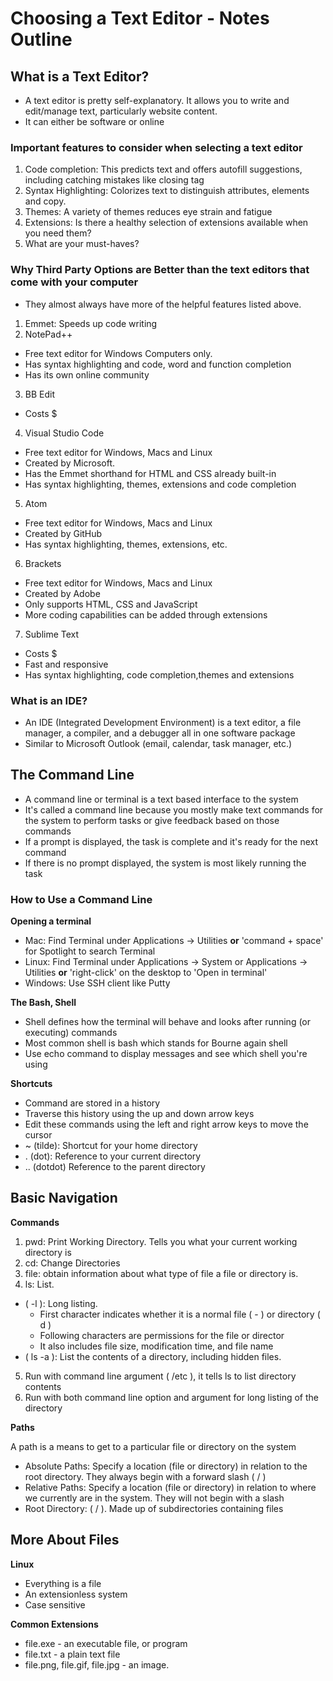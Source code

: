 # Choosing a Text Editor - Notes Outline

## What is a Text Editor?

- A text editor is pretty self-explanatory. It allows you to write and edit/manage text, particularly website content.
- It can either be software or online

### Important features to consider when selecting a text editor

1. Code completion: This predicts text and offers autofill suggestions, including catching mistakes like closing tag
2. Syntax Highlighting: Colorizes text to distinguish attributes, elements and copy.
3. Themes: A variety of themes reduces eye strain and fatigue
4. Extensions: Is there a healthy selection of extensions available when you need them? 
5. What are your must-haves?

### Why Third Party Options are Better than the text editors that come with your computer
- They almost always have more of the helpful features listed above.

1. Emmet: Speeds up code writing
2. NotePad++
  - Free text editor for Windows Computers only.
  - Has syntax highlighting and code, word and function completion
  - Has its own online community
3. BB Edit
  - Costs $
4. Visual Studio Code
  - Free text editor for Windows, Macs and Linux
  - Created by Microsoft.
  - Has the Emmet shorthand for HTML and CSS already built-in 
  - Has syntax highlighting, themes, extensions and code completion
5. Atom
  - Free text editor for Windows, Macs and Linux 
  - Created by GitHub
  - Has syntax highlighting, themes, extensions, etc. 
6. Brackets
  - Free text editor for Windows, Macs and Linux 
  - Created by Adobe
  - Only supports HTML, CSS and JavaScript
  - More coding capabilities can be added through extensions 
7. Sublime Text
  - Costs $ 
  - Fast and responsive
  - Has syntax highlighting, code completion,themes and extensions 

### What is an IDE?

- An IDE (Integrated Development Environment) is a text editor, a file
manager, a compiler, and a debugger all in one software package
- Similar to Microsoft Outlook (email, calendar, task manager, etc.)

## The Command Line

- A command line or terminal is a text based interface to the system
- It's called a command line because you mostly make text commands for the system to perform tasks or give feedback based on those commands
- If a prompt is displayed, the task is complete and it's ready for the next command
- If there is no prompt displayed, the system is most likely running the task

### How to Use a Command Line

**Opening a terminal**

- Mac: Find Terminal under Applications -> Utilities **or** 'command + space' for Spotlight to search Terminal
- Linux: Find Terminal under Applications -> System or Applications -> Utilities **or** 'right-click' on the desktop to 'Open in terminal'
- Windows: Use SSH client like Putty

**The Bash, Shell**

- Shell defines how the terminal will behave and looks after running (or executing) commands
- Most common shell is bash which stands for Bourne again shell
- Use echo command to display messages and see which shell you're using

**Shortcuts**

- Command are stored in a history
- Traverse this history using the up and down arrow keys
- Edit these commands using the left and right arrow keys to move the cursor
- ~ (tilde): Shortcut for your home directory
- . (dot): Reference to your current directory
- .. (dotdot) Reference to the parent directory

## Basic Navigation

**Commands**

1. pwd: Print Working Directory. Tells you what your current working directory is
2. cd: Change Directories
3. file: obtain information about what type of file a file or directory is.
4.  ls: List. 
  - ( -l ): Long listing.
    - First character indicates whether it is a normal file ( - ) or directory ( d )
    - Following characters are permissions for the file or director
    - It also includes file size, modification time, and file name
  - ( ls -a ): List the contents of a directory, including hidden files.
5. Run with command line argument ( /etc ), it tells ls to list directory contents
6. Run with both command line option and argument for long listing of the directory

**Paths**

A path is a means to get to a particular file or directory on the system

- Absolute Paths: Specify a location (file or directory) in relation to the root directory. They always begin with a forward slash ( / )
- Relative Paths: Specify a location (file or directory) in relation to where we currently are in the system. They will not begin with a slash
- Root Directory: ( / ). Made up of subdirectories containing files

## More About Files

**Linux**
- Everything is a file
- An extensionless system
- Case sensitive

**Common Extensions**

- file.exe - an executable file, or program
- file.txt - a plain text file
- file.png, file.gif, file.jpg - an image.



